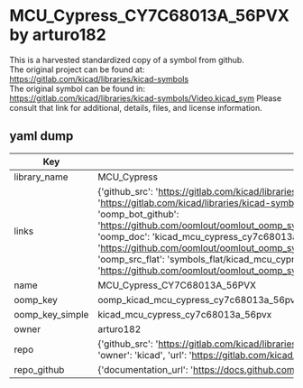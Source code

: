 # MCU_Cypress_CY7C68013A_56PVX by arturo182  
This is a harvested standardized copy of a symbol from github.  
The original project can be found at:  
https://gitlab.com/kicad/libraries/kicad-symbols  
The original symbol can be found in:
https://gitlab.com/kicad/libraries/kicad-symbols/Video.kicad_sym
Please consult that link for additional, details, files, and license information.  
## yaml dump  
| Key | Value |  
| --- | --- |  
| library_name | MCU_Cypress |  
| links | {'github_src': 'https://gitlab.com/kicad/libraries/kicad-symbols/Video.kicad_sym', 'github_src_repo': 'https://gitlab.com/kicad/libraries/kicad-symbols', 'oomp_bot': 'kicad_mcu_cypress_cy7c68013a_56pvx/working', 'oomp_bot_github': 'https://github.com/oomlout/oomlout_oomp_symbol_bot/tree/main/kicad_mcu_cypress_cy7c68013a_56pvx/working', 'oomp_doc': 'kicad_mcu_cypress_cy7c68013a_56pvx/working', 'oomp_doc_github': 'https://github.com/oomlout/oomlout_oomp_symbol_doc/tree/main/kicad_mcu_cypress_cy7c68013a_56pvx/working', 'oomp_src_flat': 'symbols_flat/kicad_mcu_cypress_cy7c68013a_56pvx/working', 'oomp_src_flat_github': 'https://github.com/oomlout/oomlout_oomp_symbol_src/tree/main/kicad_mcu_cypress_cy7c68013a_56pvx/working'} |  
| name | MCU_Cypress_CY7C68013A_56PVX |  
| oomp_key | oomp_kicad_mcu_cypress_cy7c68013a_56pvx |  
| oomp_key_simple | kicad_mcu_cypress_cy7c68013a_56pvx |  
| owner | arturo182 |  
| repo | {'github_src': 'https://gitlab.com/kicad/libraries/kicad-symbols/Video.kicad_sym', 'name': 'libraries/kicad-symbols', 'owner': 'kicad', 'url': 'https://gitlab.com/kicad/libraries/kicad-symbols'} |  
| repo_github | {'documentation_url': 'https://docs.github.com/rest/repos/repos#get-a-repository', 'message': 'Not Found'} |  

